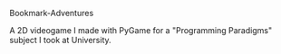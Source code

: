 Bookmark-Adventures

A 2D videogame I made with PyGame for a "Programming Paradigms" subject I took at University.
